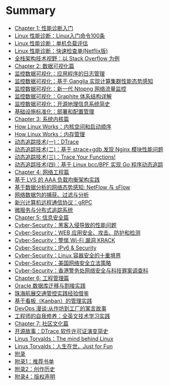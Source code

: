 # Summary

* [Chapter 1: 性能诊断入门]()
* [Linux 性能诊断：Linux入门命令100条](chapter/abc/Linux-Commands.md)
* [Linux 性能诊断：单机负载评估](chapter/abc/Linux-Perf-Load.md)
* [Linux 性能诊断：快速检查单(Netflix版)](chapter/abc/Linux-Perf-Netflix.md)
* [全栈架构技术视野：以 Stack Overflow 为例](chapter/abc/OpenSource-StackOverflow.md)
* [Chapter 2: 数据可视化篇]()
* [监控数据可视化：应用程序的日志管理](chapter/tools/Log.md)
* [监控数据可视化：基于 Ganglia 实现计算集群性能态势感知](chapter/tools/OpenSource-Ganglia.md)
* [监控数据可视化：新一代 Ntopng 网络流量监控](chapter/tools/Network-Ntopng.md)
* [监控数据可视化：Graphite 体系结构详解](chapter/tools/Visualization-Graphite.md)
* [监控数据可视化：开源地理信息系统简史](chapter/tools/Visualization-GIS.md)
* [基础设施标准化：部署和配置管理](chapter/tools/DevOps-Deployment.md)
* [Chapter 3: 系统内核篇]()
* [How Linux Works：内核空间和启动顺序](chapter/kernel/Linux-Works.md)
* [How Linux Works：内存管理](chapter/kernel/Linux-Works-Memory.md)
* [动态追踪技术(一)：DTrace](chapter/dtrace/DTrace.md)
* [动态追踪技术(二)：基于 strace+gdb 发现 Nginx 模块性能问题](chapter/dtrace/DTrace_Strace_Gdb.md)
* [动态追踪技术(三)：Trace Your Functions!](chapter/dtrace/DTrace_FTrace.md)
* [动态追踪技术(四)：基于 Linux bcc/BPF 实现 Go 程序动态追踪](chapter/dtrace/DTrace_bcc.md)
* [Chapter 4: 网络工程篇]()
* [基于 LVS 的 AAA 负载均衡架构实践](chapter/network/AAA.md)
* [基于数据分析的网络态势感知: NetFlow 与 sFlow](chapter/network/Network-sFlow.md)
* [网络数据包的捕获、过滤与分析](chapter/network/Network-Pcap.md)
* [新兴计算机远程通信协议：gRPC](chapter/network/Protocol-gRPC.md)
* [微服务与分布式追踪系统](chapter/network/DevOps-OpenCensus.md)
* [Chapter 5: 信息安全篇]()
* [Cyber-Security：黑客入侵导致的性能问题](chapter/security/CyberSecurity-SSH.md)
* [Cyber-Security：WEB 应用安全、攻击、防护和检测](chapter/security/CyberSecurity-Headers.md)
* [Cyber-Security：警惕 Wi-Fi 漏洞 KRACK](chapter/security/CyberSecurity-Headers.md)
* [Cyber-Security：IPv6 & Security](chapter/security/Protocol-IPv6.md)
* [Cyber-Security：Linux 容器安全的十重境界](chapter/security/DevOps-Container-Security.md)
* [Cyber-Security：美国网络安全立法策略](chapter/security/law.md)
* [Cyber-Security：香港警务处网络安全与科技罪案调查科](chapter/security/CyberSecurity-CSTCB.md)
* [Chapter 6: 工程管理篇]()
* [Oracle 数据库迁移与割接实践](chapter/thinking/Technology-Oracle.md)
* [珠海航展交通管控实践经验借鉴](chapter/thinking/Network-Traffic.md)
* [基于看板（Kanban）的管理实践](chapter/thinking/Teamwork-Kanban.md)
* [DevOps 漫谈:从作坊到工厂的寓言故事](chapter/thinking/DevOps-Phoenix.md)
* [工程师的自我修养：全英文技术学习实践](chapter/thinking/Technology-English.md)
* [Chapter 7: 社区文化篇]()
* [开源故事：DTrace 软件许可证演变简史](chapter/culture/DTrace_Linux.md)
* [Linus Torvalds：The mind behind Linux](chapter/culture/Linus.md)
* [Linus Torvalds：人生在世，Just for Fun](chapter/culture/Linus_JustForFun.md)
* [附录]()
* [附录1：推荐书单](chapter/books/books.md)
* [附录2：创作历史](chapter/about/eBook-LPM.md)
* [附录4：版权声明](chapter/about/License.md)
